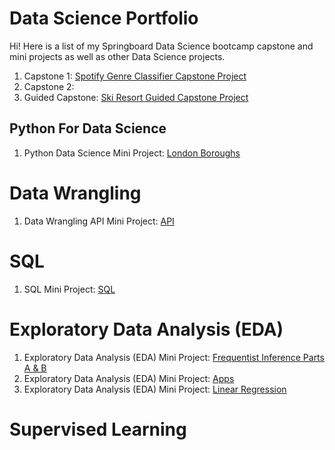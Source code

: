 # Data Science Portfolio

Hi! Here is a list of my Springboard Data Science bootcamp capstone and mini projects as well as other Data Science projects. 

1. Capstone 1: [Spotify Genre Classifier Capstone Project](https://github.com/HarshaMalireddy/Data-Science-Portfolio/tree/main/Spotify-Genre-Classifier-Capstone)
3. Capstone 2: 
4. Guided Capstone: [Ski Resort Guided Capstone Project](https://github.com/HarshaMalireddy/Data-Science-Portfolio/tree/main/Ski-Resort-Guided-Capstone)
## Python For Data Science
1. Python Data Science Mini Project: [London Boroughs](https://github.com/HarshaMalireddy/Data-Science-Portfolio/tree/main/Mini-Projects/London-Boroughs)
# Data Wrangling
1. Data Wrangling API Mini Project: [API](https://github.com/HarshaMalireddy/Data-Science-Portfolio/tree/main/Mini-Projects/API)
# SQL
1. SQL Mini Project: [SQL](https://github.com/HarshaMalireddy/Data-Science-Portfolio/tree/main/Mini-Projects/SQL)
# Exploratory Data Analysis (EDA)
1. Exploratory Data Analysis (EDA) Mini Project: [Frequentist Inference Parts A & B](https://github.com/HarshaMalireddy/Data-Science-Portfolio/tree/main/Mini-Projects/Frequentist-Inference)
2. Exploratory Data Analysis (EDA) Mini Project: [Apps](https://github.com/HarshaMalireddy/Data-Science-Portfolio/tree/main/Mini-Projects/Apps)
3. Exploratory Data Analysis (EDA) Mini Project: [Linear Regression](https://github.com/HarshaMalireddy/Data-Science-Portfolio/tree/main/Mini-Projects/Linear%20Regression)
# Supervised Learning


